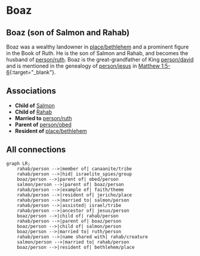 # Boaz
## Boaz (son of Salmon and Rahab)
Boaz was a wealthy landowner in [place/bethlehem](../../place/bethlehem/) and a prominent figure in the Book of Ruth. He is the son of Salmon and Rahab, and becomes the husband of [person/ruth](../../person/ruth/). Boaz is the great-grandfather of King [person/david](../../person/david/) and is mentioned in the genealogy of [person/jesus](../../person/jesus/) in [Matthew 1:5-6](https://biblehub.com/context/matthew/1.htm){:target="_blank"}.


## Associations
- **Child of** [Salmon](../../person/salmon/)
- **Child of** [Rahab](../../person/rahab/)
- **Married to** [person/ruth](../../person/ruth/)
- **Parent of** [person/obed](../../person/obed/)
- **Resident of** [place/bethlehem](../../place/bethlehem/)

## All connections
```mermaid
graph LR;
    rahab/person -->|member of| canaanite/tribe
    rahab/person -->|hid| israelite_spies/group
    boaz/person -->|parent of| obed/person
    salmon/person -->|parent of| boaz/person
    rahab/person -->|example of| faith/theme
    rahab/person -->|resident of| jericho/place
    rahab/person -->|married to| salmon/person
    rahab/person -->|assisted| israel/tribe
    rahab/person -->|ancestor of| jesus/person
    boaz/person -->|child of| rahab/person
    rahab/person -->|parent of| boaz/person
    boaz/person -->|child of| salmon/person
    boaz/person -->|married to| ruth/person
    rahab/person -->|name shared with| rahab/creature
    salmon/person -->|married to| rahab/person
    boaz/person -->|resident of| bethlehem/place
```